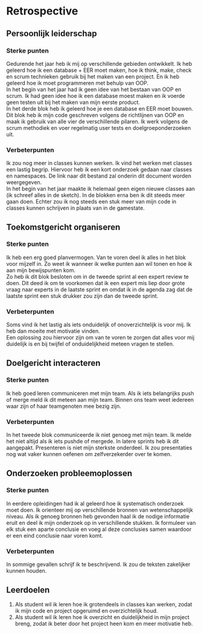 # Retrospective

## Persoonlijk leiderschap
### Sterke punten
Gedurende het jaar heb ik mij op verschillende gebieden ontwikkelt. Ik heb geleerd hoe ik een database + EER moet maken, hoe ik think, make, check en scrum technieken gebruik bij het maken van een project. En ik heb geleerd hoe ik moet programmeren met behulp van OOP.  
In het begin van het jaar had ik geen idee van het bestaan van OOP en scrum. Ik had geen idee hoe ik een database moest maken en ik voerde geen testen uit bij het maken van mijn eerste product.   
In het derde blok heb ik geleerd hoe je een database en EER moet bouwen. Dit blok heb ik mijn code geschreven volgens de richtlijnen van OOP en maak ik gebruik van alle vier de verschillende pilaren. Ik werk volgens de scrum methodiek en voer regelmatig user tests en doelgroeponderzoeken uit.

### Verbeterpunten
Ik zou nog meer in classes kunnen werken. Ik vind het werken met classes een lastig begrip. Hiervoor heb ik een kort onderzoek gedaan naar classes en namespaces. De link naar dit bestand zal onderin dit document worden weergegeven.  
In het begin van het jaar maakte ik helemaal geen eigen nieuwe classes aan (ik schreef alles in de sketch). In de blokken erna ben ik dit steeds meer gaan doen. Echter zou ik nog steeds een stuk meer van mijn code in classes kunnen schrijven in plaats van in de gamestate. 


## Toekomstgericht organiseren
### Sterke punten
Ik heb een erg goed planvermogen. Van te voren deel ik alles in het blok voor mijzelf in. Zo weet ik wanneer ik welke punten aan wil tonen en hoe ik aan mijn bewijspunten kom.  
Zo heb ik dit blok besloten om in de tweede sprint al een expert review te doen. Dit deed ik om te voorkomen dat ik een expert mis liep door grote vraag naar experts in de laatste sprint en omdat ik in de agenda zag dat de laatste sprint een stuk drukker zou zijn dan de tweede sprint.

### Verbeterpunten
Soms vind ik het lastig als iets onduidelijk of onoverzichtelijk is voor mij. Ik heb dan moeite met motivatie vinden.  
Een oplossing zou hiervoor zijn om van te voren te zorgen dat alles voor mij duidelijk is en bij twijfel of onduidelijkheid meteen vragen te stellen.

## Doelgericht interacteren
### Sterke punten
Ik heb goed leren communiceren met mijn team. Als ik iets belangrijks push of merge meld ik dit meteen aan mijn team. Binnen ons team weet iedereen waar zijn of haar teamgenoten mee bezig zijn.

### Verbeterpunten
In het tweede blok communiceerde ik niet genoeg met mijn team. Ik melde het niet altijd als ik iets pushde of mergede. In latere sprints heb ik dit aangepakt. Presenteren is niet mijn sterkste onderdeel. Ik zou presentaties nog wat vaker kunnen oefenen om zelfverzekerder over te komen.

## Onderzoeken probleemoplossen
### Sterke punten
In eerdere opleidingen had ik al geleerd hoe ik systematisch onderzoek moet doen. Ik orienteer mij op verschillende bronnen van wetenschappelijk niveau. Als ik genoeg bronnen heb gevonden haal ik de nodige informatie eruit en deel ik mijn onderzoek op in verschillende stukken. Ik formuleer van elk stuk een aparte conclusie en voeg al deze conclusies samen waardoor er een eind conclusie naar voren komt.

### Verbeterpunten
In sommige gevallen schrijf ik te beschrijvend. Ik zou de teksten zakelijker kunnen houden.

## Leerdoelen
1) Als student wil ik leren hoe ik grotendeels in classes kan werken, zodat ik mijn code en project opgeruimd en overzichtelijk houd.
2) Als student wil ik leren hoe ik overzicht en duidelijkheid in mijn project breng, zodat ik beter door het project heen kom en meer motivatie heb.